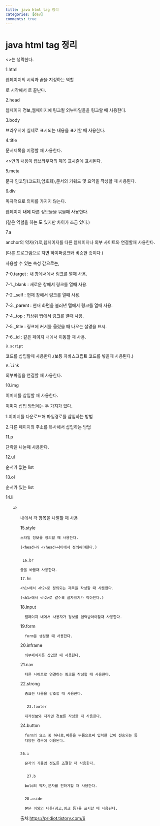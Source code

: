 ```yaml
---
title: java html tag 정리
categories: [dev]
comments: true
---
```

java html tag 정리
=============

<>는 생략한다.

1.html

웹페이지의 시작과 끝을 지정하는 역할
  
<html>로 시작해서 </html>로 끝난다.
  
2.head
  
웹페이지 정보,웹페이지에 링크될 외부파일들을 링크할 때 사용한다.
  
  3.body
  
  브라우저에 실제로 표시되는 내용을 표기할 때 사용한다.
  
 4.title
  
문서제목을 지정할 때 사용한다.

<>안의 내용이 웹브라우저의 제목 표시줄에 표시된다.
  
   5.meta

문자 인코딩(코드화,암호화),문서의 키워드 및 요약을 작성할 때 사용된다.
  
   6.div
    
독자적으로 의미를 가지지 않는다.
  
웹페이지 내에 다른 정보들을 묶을때 사용한다.
  
(같은 역할을 하는 <span>도 있지만 차이가 조금 있다.)
  
   7.a 
   
anchor의 약자(?)로,웹페이지를 다른 웹페이지나 외부 사이트와 연결할때 사용한다.
  
(다른 프로그램으로 치면 하이퍼링크와 비슷한 것이다.)
  
사용할 수 있는 속성 값으로는,
 
 7-0.target : 새 창에서에서 링크를 열때 사용. 
  
 7-1._blank : 새로운 창에서 링크를 열때 사용.
  
 7-2._self : 현재 창에서 링크를 열때 사용.

 7-3._parent : 현재 화면을 불러낸 탭에서 링크를 열때 사용.
  
 7-4._top : 최상위 탭에서 링크를 열때 사용.
  
 7-5._title : 링크에 커서를 올렸을 때 나오는 설명을 표시.
  
 7-6._id : 같은 페이지 내에서 이동할 때 사용.
   
    8.script
  
  코드를 삽입할때 사용한다.(보통 자바스크립트 코드를 넣을때 사용된다.)
  
    9.link
  
  외부파일을 연결할 때 사용한다.
  
   10.img
  
  이미지를 삽입할 때 사용한다.
  
  이미지 삽입 방법에는 두 가지가 있다.
  
  1.이미지를 다운로드해 파일경로를 삽입하는 방법
  
  2.다른 페이지의 주소를 복사해서 삽입하는 방법
  
  11.p
  
  단락을 나눌때 사용한다.
  
  12.ul 
  
  순서가 없는 list
  
   13.ol
  
  순서가 있는 list
  
 14.li
  
  <ul>과 <ol>내에서 각 항목을 나열할 때 사용
    
  15.style
    
    스타일 정보를 정의할 때 사용한다.
    
    (<head>와 </head>사이에서 정의해야한다.)
    
   
     16.br
    
    줄을 바꿀때 사용한다.
    
    17.hn
    
    <h1>에서 <h2>로 정의되는 제목을 작성할 때 사용한다.
      
    (<h1>에서 <h2>로 갈수록 글자크기가 작아진다.)
      
      
   18.input
      
      웹페이지 내에서 사용자가 정보를 입력받아야할때 사용한다.
    
      
   19.form
     
      form을 생성할 때 사용한다.
      
      
   20.inframe
      
      외부페이지를 삽입할 때 사용한다.
      
      
   21.nav
      
      다른 사이트로 연결하는 링크를 작성할 때 사용한다.
      
      
   22.strong
      
      중요한 내용을 강조할 때 사용한다.
      
      
       23.footer
      
      제작정보와 저작권 경보를 작성할 때 사용한다.
      
      
   24.button
      
      form의 요소 중 하나로,버튼을 누름으로써 입력한 값이 전송되는 등
      다양한 경우에 이용된다.
      
      
    26.i
     
      문자의 기울임 정도를 조절할 때 사용한다.
      
      
       27.b
      
      bold의 약자,문자를 진하게할 때 사용한다. 
      
      
      28.aside
      
      본문 이외의 내용(광고,링크 등)을 표시할 때 사용된다.
      
      
      
     
      
  
출처:https://pridiot.tistory.com/6
